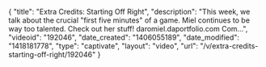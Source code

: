 {
    "title": "Extra Credits: Starting Off Right",
    "description": "This week, we talk about the crucial \"first five minutes\" of a game. Miel continues to be way too talented. Check out her stuff! daromiel.daportfolio.com Com...",
    "videoid": "192046",
    "date_created": "1406055189",
    "date_modified": "1418181778",
    "type": "captivate",
    "layout": "video",
    "url": "\/v\/extra-credits-starting-off-right\/192046"
}